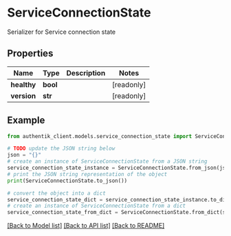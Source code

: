 # ServiceConnectionState

Serializer for Service connection state

## Properties

Name | Type | Description | Notes
------------ | ------------- | ------------- | -------------
**healthy** | **bool** |  | [readonly] 
**version** | **str** |  | [readonly] 

## Example

```python
from authentik_client.models.service_connection_state import ServiceConnectionState

# TODO update the JSON string below
json = "{}"
# create an instance of ServiceConnectionState from a JSON string
service_connection_state_instance = ServiceConnectionState.from_json(json)
# print the JSON string representation of the object
print(ServiceConnectionState.to_json())

# convert the object into a dict
service_connection_state_dict = service_connection_state_instance.to_dict()
# create an instance of ServiceConnectionState from a dict
service_connection_state_from_dict = ServiceConnectionState.from_dict(service_connection_state_dict)
```
[[Back to Model list]](../README.md#documentation-for-models) [[Back to API list]](../README.md#documentation-for-api-endpoints) [[Back to README]](../README.md)



